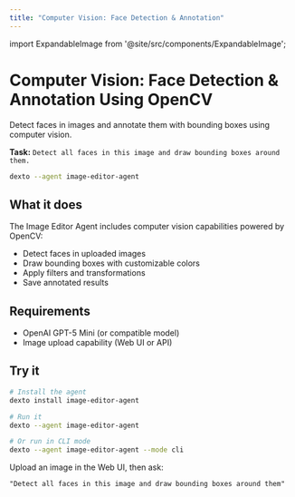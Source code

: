 ```yaml
---
title: "Computer Vision: Face Detection & Annotation"
---
```


import ExpandableImage from '@site/src/components/ExpandableImage';

# Computer Vision: Face Detection & Annotation Using OpenCV

Detect faces in images and annotate them with bounding boxes using computer vision.

**Task:** `Detect all faces in this image and draw bounding boxes around them.`

```bash
dexto --agent image-editor-agent
```

<ExpandableImage src="https://github.com/user-attachments/assets/7e4b2043-c39a-47c7-a403-a9665ee762ce" alt="Face Detection Demo" title="Computer Vision: Face Detection & Annotation" width={900} />

## What it does

The Image Editor Agent includes computer vision capabilities powered by OpenCV:
- Detect faces in uploaded images
- Draw bounding boxes with customizable colors
- Apply filters and transformations
- Save annotated results

## Requirements

- OpenAI GPT-5 Mini (or compatible model)
- Image upload capability (Web UI or API)

## Try it

```bash
# Install the agent
dexto install image-editor-agent

# Run it
dexto --agent image-editor-agent

# Or run in CLI mode
dexto --agent image-editor-agent --mode cli
```

Upload an image in the Web UI, then ask:
```
"Detect all faces in this image and draw bounding boxes around them"
```
